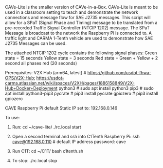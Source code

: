 CAVe-Lite is the smaller version of CAVe-in-a-Box. CAVe-Lite is meant to be used in a classroom setting to teach and demonstrate
the network connections and message flow for SAE J2735 messages. This script will allow for a SPaT (Signal Phase and Timing) message to 
be translated from a pre-recorded Traffic Signal Controller (NTCIP 1202) message. The SPaT Message is broadcast to the network the 
Raspberry Pi is connected to. A traffic light and CARMA 1-Tenth vehicle are used to demonstrate how SAE J2735 Messages can be used. 

The attached NTCIP 1202 cycle contains the following signal phases:
Green state = 15 seconds
Yellow state = 3 seconds
Red state = Green + Yellow + 2 second all phases red (20 seconds)

Prerequisites:
V2X Hub (arm64, latest)  # https://github.com/usdot-fhwa-OPS/V2X-Hub; https://usdot-carma.atlassian.net/wiki/spaces/V2XH/pages/1886158849/V2X-Hub+Docker+Deployment
python3  # sudo apt install python3
pip3     # sudo apt install python3-pip3
pycrate  # pip3 install pycrate
gpiozero # pip3 install gpiozero

CAVE Raspberry Pi default Static IP set to: 192.168.0.146


To use:
1. Run:
	cd ~/cave-lite/
	./rc.local start

2. Open a second terminal and ssh into C1Tenth Raspberry Pi:
	ssh cave@192.168.0.110 # default IP address
	password: cave

3. Run C1T:
	cd ~/C1T/
	bash c1tenth.sh

4. To stop:
	./rc.local stop